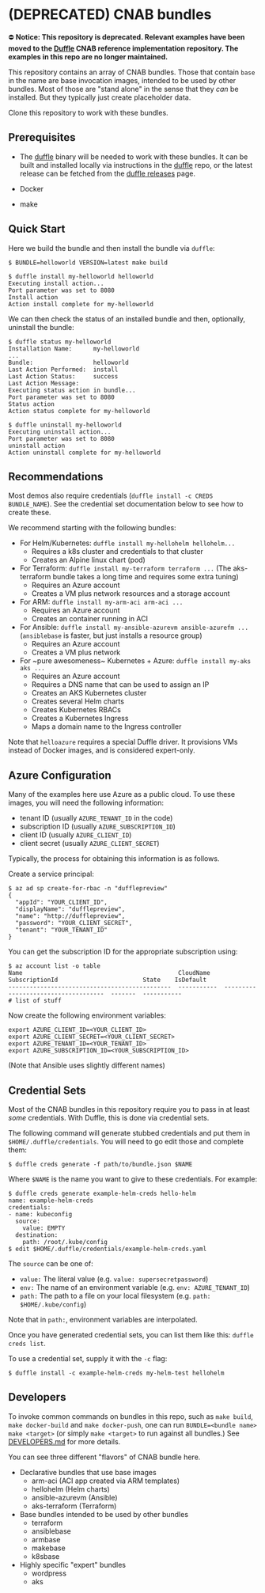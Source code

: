 # (DEPRECATED) CNAB bundles

⛔ **Notice: This repository is deprecated.  Relevant examples have been moved to the [Duffle](https://github.com/cnabio/duffle) CNAB reference implementation repository.  The examples in this repo are no longer maintained.**

This repository contains an array of CNAB bundles. Those that contain `base` in the name
are base invocation images, intended to be used by other bundles. Most of those are
"stand alone" in the sense that they _can_ be installed. But they typically just create
placeholder data.

Clone this repository to work with these bundles.

## Prerequisites

 * The [duffle](https://github.com/deislabs/duffle) binary will be needed to work with these bundles.
It can be built and installed locally via instructions in the [duffle](https://github.com/deislabs/duffle) repo,
or the latest release can be fetched from the [duffle releases](https://github.com/deislabs/duffle/releases) page.

 * Docker

 * make

## Quick Start

Here we build the bundle and then install the bundle via `duffle`:

```console
$ BUNDLE=helloworld VERSION=latest make build

$ duffle install my-helloworld helloworld
Executing install action...
Port parameter was set to 8080
Install action
Action install complete for my-helloworld
```

We can then check the status of an installed bundle and then, optionally, uninstall the bundle:

```console
$ duffle status my-helloworld
Installation Name:    	my-helloworld
...
Bundle:               	helloworld
Last Action Performed:	install
Last Action Status:   	success
Last Action Message:
Executing status action in bundle...
Port parameter was set to 8080
Status action
Action status complete for my-helloworld

$ duffle uninstall my-helloworld
Executing uninstall action...
Port parameter was set to 8080
uninstall action
Action uninstall complete for my-helloworld
```

## Recommendations

Most demos also require credentials (`duffle install -c CREDS BUNDLE_NAME`). See the credential set documentation below to see how to create these.

We recommend starting with the following bundles:

- For Helm/Kubernetes: `duffle install my-hellohelm hellohelm...`
    - Requires a k8s cluster and credentials to that cluster
    - Creates an Alpine linux chart (pod)
- For Terraform: `duffle install my-terraform terraform ...` (The aks-terraform bundle takes a long time and requires some extra tuning)
    - Requires an Azure account
    - Creates a VM plus network resources and a storage account
- For ARM: `duffle install my-arm-aci arm-aci ...`
    - Requires an Azure account
    - Creates an container running in ACI
- For Ansible: `duffle install my-ansible-azurevm ansible-azurefm ...` (`ansiblebase` is faster, but just installs a resource group)
    - Requires an Azure account
    - Creates a VM plus network
- For ~pure awesomeness~ Kubernetes + Azure: `duffle install my-aks aks ...`
    - Requires an Azure account
    - Requires a DNS name that can be used to assign an IP
    - Creates an AKS Kubernetes cluster
    - Creates several Helm charts
    - Creates Kubernetes RBACs
    - Creates a Kubernetes Ingress
    - Maps a domain name to the Ingress controller

Note that `helloazure` requires a special Duffle driver. It provisions VMs instead of Docker images, and is considered expert-only.

## Azure Configuration

Many of the examples here use Azure as a public cloud. To use these images, you will need the following information:

- tenant ID (usually `AZURE_TENANT_ID` in the code)
- subscription ID (usually `AZURE_SUBSCRIPTION_ID`)
- client ID (usually `AZURE_CLIENT_ID`)
- client secret (usually `AZURE_CLIENT_SECRET`)

Typically, the process for obtaining this information is as follows.

Create a service principal:

```
$ az ad sp create-for-rbac -n "dufflepreview" 
{
  "appId": "YOUR_CLIENT_ID",
  "displayName": "dufflepreview",
  "name": "http://dufflepreview",
  "password": "YOUR_CLIENT_SECRET",
  "tenant": "YOUR_TENANT_ID"
}
```

You can get the subscription ID for the appropriate subscription using:

```console
$ az account list -o table
Name                                            CloudName    SubscriptionId                        State    IsDefault
----------------------------------------------  -----------  ------------------------------------  -------  -----------
# list of stuff
```

Now create the following environment variables:

```
export AZURE_CLIENT_ID=<YOUR_CLIENT_ID>
export AZURE_CLIENT_SECRET=<YOUR_CLIENT_SECRET>
export AZURE_TENANT_ID=<YOUR_TENANT_ID>
export AZURE_SUBSCRIPTION_ID=<YOUR_SUBSCRIPTION_ID>
```

(Note that Ansible uses slightly different names)

## Credential Sets

Most of the CNAB bundles in this repository require you to pass in at least _some_ credentials. With Duffle, this is done via credential sets.

The following command will generate stubbed credentials and put them in `$HOME/.duffle/credentials`. You will need to go edit those and complete them:

```console
$ duffle creds generate -f path/to/bundle.json $NAME
```

Where `$NAME` is the name you want to give to these credentials. For example:

```console
$ duffle creds generate example-helm-creds hello-helm
name: example-helm-creds
credentials:
- name: kubeconfig
  source:
    value: EMPTY
  destination:
    path: /root/.kube/config
$ edit $HOME/.duffle/credentials/example-helm-creds.yaml
```

The `source` can be one of:

- `value:` The literal value (e.g. `value: supersecretpassword`)
- `env:` The name of an environment variable (e.g. `env: AZURE_TENANT_ID`)
- `path:` The path to a file on your local filesystem (e.g. `path: $HOME/.kube/config`)

Note that in `path:`, environment variables are interpolated.

Once you have generated credential sets, you can list them like this: `duffle creds list`.

To use a credential set, supply it with the `-c` flag: 

```console
$ duffle install -c example-helm-creds my-helm-test hellohelm
```

## Developers

To invoke common commands on bundles in this repo, such as `make build`, `make docker-build` and `make docker-push`, one can run `BUNDLE=<bundle name> make <target>` (or simply `make <target>` to run against all bundles.)  See [DEVELOPERS.md](DEVELOPERS.md) for more details.

You can see three different "flavors" of CNAB bundle here.

- Declarative bundles that use base images
    - arm-aci (ACI app created via ARM templates)
    - hellohelm (Helm charts)
    - ansible-azurevm (Ansible)
    - aks-terraform (Terraform)
- Base bundles intended to be used by other bundles
    - terraform
    - ansiblebase
    - armbase
    - makebase
    - k8sbase
- Highly specific "expert" bundles
    - wordpress
    - aks
